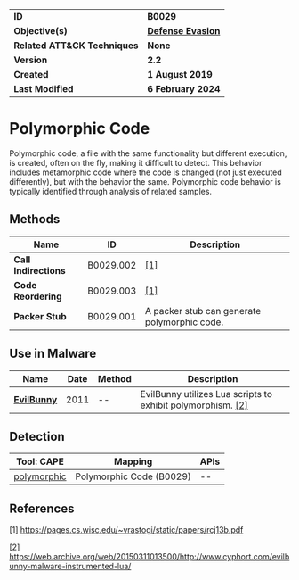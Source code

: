 <table>
<tr>
<td><b>ID</b></td>
<td><b>B0029</b></td>
</tr>
<tr>
<td><b>Objective(s)</b></td>
<td><b><a href="../defense-evasion">Defense Evasion</a></b></td>
</tr>
<tr>
<td><b>Related ATT&CK Techniques</b></td>
<td><b>None</b></td>
</tr>
<tr>
<td><b>Version</b></td>
<td><b>2.2</b></td>
</tr>
<tr>
<td><b>Created</b></td>
<td><b>1 August 2019</b></td>
</tr>
<tr>
<td><b>Last Modified</b></td>
<td><b>6 February 2024</b></td>
</tr>
</table>


# Polymorphic Code

Polymorphic code, a file with the same functionality but different execution, is created, often on the fly, making it difficult to detect. This behavior includes metamorphic code where the code is changed (not just executed differently), but with the behavior the same. Polymorphic code behavior is typically identified through analysis of related samples.

## Methods

|Name|ID|Description|
|---|---|---|
|**Call Indirections**|B0029.002|[[1]](#1)|
|**Code Reordering**|B0029.003|[[1]](#1)|
|**Packer Stub**|B0029.001|A packer stub can generate polymorphic code.|

## Use in Malware

|Name|Date|Method|Description|
|---|---|---|---|
|[**EvilBunny**](../xample-malware/evilbunny.md)|2011|--|EvilBunny utilizes Lua scripts to exhibit polymorphism. [[2]](#2)|

## Detection

|Tool: CAPE|Mapping|APIs|
|---|---|---|
|[polymorphic](https://github.com/CAPESandbox/community/tree/master/modules/signatures/polymorphic.py)|Polymorphic Code (B0029)|--|

## References

<a name="1">[1]</a> https://pages.cs.wisc.edu/~vrastogi/static/papers/rcj13b.pdf

<a name="2">[2]</a> https://web.archive.org/web/20150311013500/http://www.cyphort.com/evilbunny-malware-instrumented-lua/

